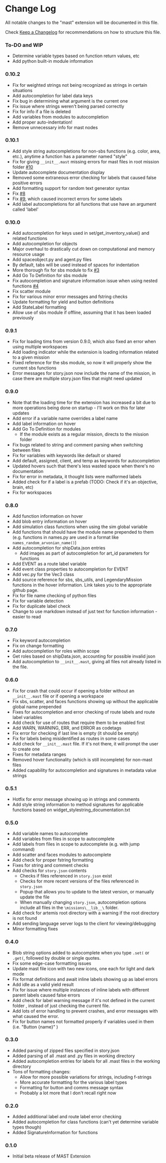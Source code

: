 # Change Log

All notable changes to the "mast" extension will be documented in this file.

Check [Keep a Changelog](http://keepachangelog.com/) for recommendations on how to structure this file.

### To-DO and WIP

* Determine variable types based on function return values, etc
* Add python built-in module information

### 0.10.2

* Fix for weighted strings not being recognized as strings in certain situations
* Add autocompletion for label data keys
* Fix bug in determining what argument is the current one
* Fix issue where strings weren't being parsed correctly
* Fix for info if a file is deleted
* Add variables from modules to autocompletion
* Add proper auto-indentation!
* Remove unnecessary info for mast nodes


### 0.10.1

* Add style string autocompletions for non-sbs functions (e.g. color, area, etc.), anytime a function has a parameter named "style"
* Fix for giving `__init__.mast` missing errors for mast files in root mission folder [#10](https://github.com/astrolamb-gaming/VS-Code-MAST-Extension/issues/10)
* Update autocomplete documentation display
* Removed some extraneous error checking for labels that caused false positive errors
* Add formatting support for random text generator syntax
* Fix [#8](https://github.com/astrolamb-gaming/VS-Code-MAST-Extension/issues/8)
* Fix [#9](https://github.com/astrolamb-gaming/VS-Code-MAST-Extension/issues/9), which caused incorrect errors for some labels
* Add label autocompletions for all functions that use have an argument called 'label'


### 0.10.0

* Add autocompletion for keys used in set/get_inventory_value() and related functions
* Add autocompletion for objects
* Major overhaul to drastically cut down on computational and memory resource usage
* Add spaceobject.py and agent.py files
* By default, tabs will be used instead of spaces for indentation
* More thorough fix for sbs module to fix [#3](https://github.com/astrolamb-gaming/VS-Code-MAST-Extension/issues/3)
* Add Go To Definition for sbs module
* Fix autocompletion and signature information issue when using nested functions [#4](https://github.com/astrolamb-gaming/VS-Code-MAST-Extension/issues/4)
* Fix scatter module
* Fix for various minor error messages and fstring checks
* Update formatting for yield and button definitions
* Add StateLabel formatting
* Allow use of sbs module if offline, assuming that it has been loaded previously


### 0.9.1

* Fix for loading tims from version 0.9.0, which also fixed an error when using multiple workspaces
* Add loading indicator while the extension is loading information related to a given mission
* Fixed reference for the sbs module, so now it will properly show the current sbs functions
* Error messages for story.json now include the name of the mission, in case there are multiple story.json files that might need updated


### 0.9.0

* Note that the loading time for the extension has increased a bit due to more operations being done on startup - I'll work on this for later updates
* Add error if a variable name overrides a label name
* Add label information on hover
* Add Go To Definition for modules
	* If the module exists as a regular mission, directs to the mission folder
* Fix bugs related to string and comment parsing when switching between files
* Fix for variables with keywords like default or shared
* Add default, assigned, client, and temp as keywords for autocompletion
* Updated hovers such that there's less wasted space when there's no documentation
* Fix for error in metadata, it thought lists were malformed labels
* Added check for if a label is a prefab (TODO: Check if it's an objective, brain, etc)
* Fix for workspaces


### 0.8.0

* Add function information on hover
* Add blob entry information on hover
* Add simulation class functions when using the sim global variable
* Add functions that should have the module name prepended to them (e.g. functions in names.py are used in a format like `names_random_arvonian_name()`)
* Add autocompletion for shipData.json entries
	* Add images as part of autocompletion for art_id parameters for functions
* Add EVENT as a route label variable
* Add event class properties to autocompletion for EVENT
* Add vec.py for the Vec3 class
* Add source reference for sbs, sbs_utils, and LegendaryMission functions in the hover information. Link takes you to the appropriate github page.
* Fix for file name checking of python files
* Fix for variable detection
* Fix for duplicate label check
* Change to use markdown instead of just text for function information - easier to read

### 0.7.0

* Fix keyword autocompletion
* Fix on change formatting
* Add autocompletion for roles within scope
* Get roles based on shipData.json, accounting for possible invalid json
* Add autocompletion to `__init__.mast`, giving all files not already listed in the file.

### 0.6.0

* Fix for crash that could occur if opening a folder without an `__init__.mast` file or if opening a workspace
* Fix sbs, scatter, and faces functions showing up without the applicable global name prepended
* Fixes for autocompletion and error checking of route labels and route label variables
* Add check for use of routes that require them to be enabled first
* Add WARN, WARNING, ERR, and ERROR as codetags
* Fix error for checking if last line is empty (it should be empty)
* Fix for labels being misidentified as routes in some cases
* Add check for `__init__.mast` file. If it's not there, it will prompt the user to create one
* Fixes for metadata ranges
* Removed hover functionality (which is still incomplete) for non-mast files
* Added capability for autocompletion and signatures in metadata value strings

### 0.5.1

* Hotfix for error message showing up in strings and comments
* Add style string information to method signatures for applicable functions based on widget_stylestring_documentation.txt

### 0.5.0

* Add variable names to autocomplete
* Add variables from files in scope to autocomplete
* Add labels from files in scope to autocomplete (e.g. with jump command)
* Add scatter and faces modules to autocomplete
* Add check for proper fstring formatting
* Fixes for string and comment checks
* Add checks for `story.json` contents
	* Checks if files referenced in `story.json` exist
	* Checks for more recent versions of the files referenced in `story.json`
	* Popup that allows you to update to the latest version, or manually update the file
	* When manually changing `story.json`, autocompletion options include all files in the `\missions\__lib__\` folder.
* Add check for artemis root directory with a warning if the root directory is not found
* Add sending language server logs to the client for viewing/debugging
* Minor formatting fixes

### 0.4.0

* Blob string options added to autocomplete when you type `.set(` or `.get(`, followed by double or single quotes.
* Fix some edge-case formatting issues
* Update mast file icon with two new icons, one each for light and dark mode
* Fix format definitions and await inline labels showing up as label errors
* Add idle as a valid yield result
* Fix for issue where multiple instances of inline labels with different parent labels caused false errors
* Add check for label warning message if it's not defined in the current folder , instead of just checking the current file.
* Add lots of error handling to prevent crashes, and error messages with what caused the error.
* Fix for button names not formatted properly if variables used in them (i.e. "Button {name}" )

### 0.3.0

* Added parsing of zipped files specified in story.json
* Added parsing of all .mast and .py files in working directory
* Added autocompletion entries for labels for all .mast files in the working directory
* Tons of formatting changes:
	* Allow for more possible variations for strings, including f-strings
	* More accurate formatting for the various label types
	* Formatting for button and comms message syntax
	* Probably a lot more that I don't recall right now

### 0.2.0

* Added additional label and route label error checking
* Added autocompletion for class functions (can't yet determine variable types though)
* Added SignatureInformation for functions

### 0.1.0

* Initial beta release of MAST Extension